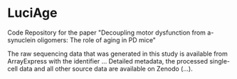 # LuciAge
Code Repository for the paper "Decoupling motor dysfunction from a-synuclein oligomers: The role of aging in PD mice"

The raw sequencing data that was generated in this study is available from ArrayExpress with the identifier ... Detailed metadata, the processed single-cell data and all other source data are available on Zenodo (...).
